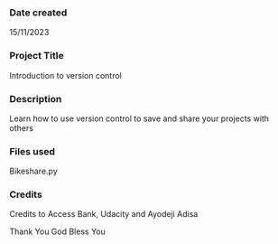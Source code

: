 ### Date created
15/11/2023

### Project Title
Introduction to version control

### Description
Learn how to use version control to save and share your projects with others

### Files used
Bikeshare.py

### Credits
Credits to Access Bank, Udacity and Ayodeji Adisa

Thank You 
God Bless You 
